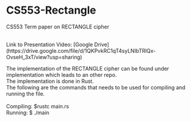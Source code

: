 # CS553-Rectangle
CS553 Term paper on RECTANGLE cipher
  
<br>
Link to Presentation Video: [Google Drive](https://drive.google.com/file/d/1QKPvkRC1qT4syLNIbTRlQx-OvseH_3xT/view?usp=sharing)
<br>
  
The implementation of the RECTANGLE cipher can be found under implementation which leads to an other repo. <br />
The implementation is done in Rust. <br />
The following are the commands that needs to be used for compiling and running the file. <br />
<br />
  Compiling: $rustc main.rs <br/>
  Running: $ ./main <br />
  
  
